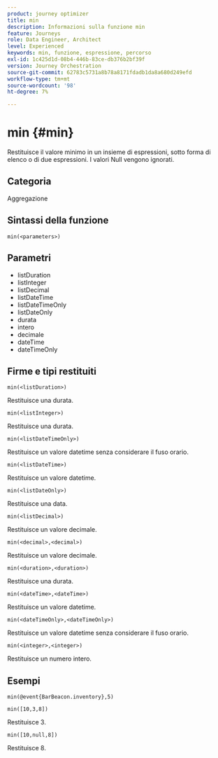 ```yaml
---
product: journey optimizer
title: min
description: Informazioni sulla funzione min
feature: Journeys
role: Data Engineer, Architect
level: Experienced
keywords: min, funzione, espressione, percorso
exl-id: 1c425d1d-08b4-446b-83ce-db376b2bf39f
version: Journey Orchestration
source-git-commit: 62783c5731a8b78a8171fdadb1da8a680d249efd
workflow-type: tm+mt
source-wordcount: '98'
ht-degree: 7%

---
```


# min {#min}

Restituisce il valore minimo in un insieme di espressioni, sotto forma di elenco o di due espressioni. I valori Null vengono ignorati.

## Categoria

Aggregazione

## Sintassi della funzione

`min(<parameters>)`

## Parametri

* listDuration
* listInteger
* listDecimal
* listDateTime
* listDateTimeOnly
* listDateOnly
* durata
* intero
* decimale
* dateTime
* dateTimeOnly

## Firme e tipi restituiti

`min(<listDuration>)`

Restituisce una durata.

`min(<listInteger>)`

Restituisce una durata.

`min(<listDateTimeOnly>)`

Restituisce un valore datetime senza considerare il fuso orario.

`min(<listDateTime>)`

Restituisce un valore datetime.

`min(<listDateOnly>)`

Restituisce una data.

`min(<listDecimal>)`

Restituisce un valore decimale.

`min(<decimal>,<decimal>)`

Restituisce un valore decimale.

`min(<duration>,<duration>)`

Restituisce una durata.

`min(<dateTime>,<dateTime>)`

Restituisce un valore datetime.

`min(<dateTimeOnly>,<dateTimeOnly>)`

Restituisce un valore datetime senza considerare il fuso orario.

`min(<integer>,<integer>)`

Restituisce un numero intero.

## Esempi

`min(@event{BarBeacon.inventory},5)`

`min([10,3,8])`

Restituisce 3.

`min([10,null,8])`

Restituisce 8.
